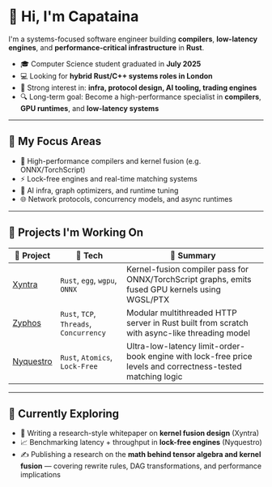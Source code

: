 # 👋 Hi, I'm Capataina

I'm a systems-focused software engineer building **compilers**, **low-latency engines**, and **performance-critical infrastructure** in **Rust**.

- 🎓 Computer Science student graduated in **July 2025**
- 💻 Looking for **hybrid Rust/C++ systems roles in London**
- 📌 Strong interest in: **infra, protocol design, AI tooling, trading engines**
- 🔍 Long-term goal: Become a high-performance specialist in **compilers**, **GPU runtimes**, and **low-latency systems**

---

## 🧠 My Focus Areas

- 🧵 High-performance compilers and kernel fusion (e.g. ONNX/TorchScript)
- ⚡ Lock-free engines and real-time matching systems
- 🧬 AI infra, graph optimizers, and runtime tuning
- 🌐 Network protocols, concurrency models, and async runtimes

---

## 🚀 Projects I'm Working On

| 🔧 Project | 🧠 Tech | 📄 Summary |
|-----------|--------|-----------|
| [Xyntra](https://github.com/Capataina/xyntra) | `Rust`, `egg`, `wgpu`, `ONNX` | Kernel-fusion compiler pass for ONNX/TorchScript graphs, emits fused GPU kernels using WGSL/PTX |
| [Zyphos](https://github.com/Capataina/zyphos) | `Rust`, `TCP`, `Threads`, `Concurrency` | Modular multithreaded HTTP server in Rust built from scratch with async-like threading model |
| [Nyquestro](https://github.com/Capataina/nyquestro) | `Rust`, `Atomics`, `Lock-Free` | Ultra-low-latency limit-order-book engine with lock-free price levels and correctness-tested matching logic |

---

## 🧭 Currently Exploring

- 🧪 Writing a research-style whitepaper on **kernel fusion design** (Xyntra)
- 📈 Benchmarking latency + throughput in **lock-free engines** (Nyquestro)
- ✍️ Publishing a research on the **math behind tensor algebra and kernel fusion** — covering rewrite rules, DAG transformations, and performance implications
